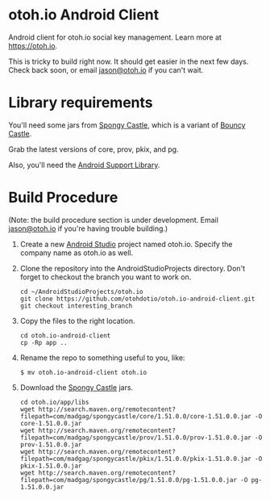 # otoh.io Android Client

Android client for otoh.io social key management.  Learn more at https://otoh.io.

This is tricky to build right now.  It should get easier in the next few days.  Check back soon, or email jason@otoh.io if you can't wait.

# Library requirements

You'll need some jars from [Spongy Castle](http://rtyley.github.io/spongycastle/), which is a variant of [Bouncy Castle](http://www.bouncycastle.org/java.html).

Grab the latest versions of core, prov, pkix, and pg.

Also, you'll need the [Android Support Library](https://developer.android.com/tools/support-library/setup.html).

# Build Procedure
(Note: the build procedure section is under development. Email jason@otoh.io if you're having trouble building.)

1. Create a new [Android Studio](http://developer.android.com/tools/studio/index.html) project named otoh.io. Specify the company name as otoh.io as well.  
2. Clone the repository into the AndroidStudioProjects directory. Don't forget to checkout the branch you want to work on.

    ```
    cd ~/AndroidStudioProjects/otoh.io  
    git clone https://github.com/otohdotio/otoh.io-android-client.git  
    git checkout interesting_branch
    ```

3. Copy the files to the right location.  

    ```
    cd otoh.io-android-client  
    cp -Rp app ..
    ```
4. Rename the repo to something useful to you, like:

    ```
    $ mv otoh.io-android-client otoh.io
    ```

5. Download the [Spongy Castle](http://rtyley.github.io/spongycastle/) jars.

    ```
    cd otoh.io/app/libs  
    wget http://search.maven.org/remotecontent?filepath=com/madgag/spongycastle/core/1.51.0.0/core-1.51.0.0.jar -O core-1.51.0.0.jar
    wget http://search.maven.org/remotecontent?filepath=com/madgag/spongycastle/prov/1.51.0.0/prov-1.51.0.0.jar -O prov-1.51.0.0.jar 
    wget http://search.maven.org/remotecontent?filepath=com/madgag/spongycastle/pkix/1.51.0.0/pkix-1.51.0.0.jar -O pkix-1.51.0.0.jar 
    wget http://search.maven.org/remotecontent?filepath=com/madgag/spongycastle/pg/1.51.0.0/pg-1.51.0.0.jar -O pg-1.51.0.0.jar 
    ```
